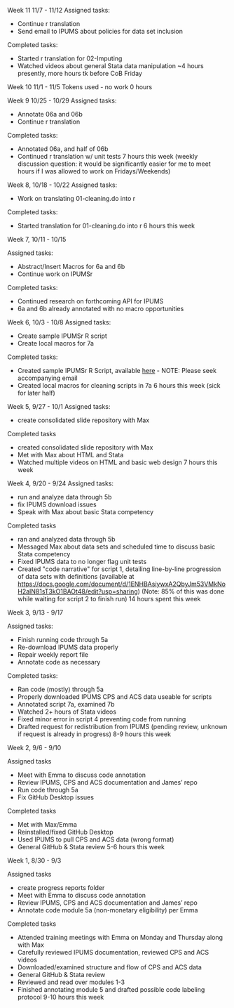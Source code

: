 
Week 11 11/7 - 11/12
Assigned tasks:
+ Continue r translation
+ Send email to IPUMS about policies for data set inclusion

Completed tasks:
+ Started r translation for 02-Imputing
+ Watched videos about general Stata data manipulation
~4 hours presently, more hours tk before CoB Friday

Week 10 11/1 - 11/5
Tokens used - no work
0 hours

Week 9 10/25 - 10/29
Assigned tasks:
+ Annotate 06a and 06b
+ Continue r translation

Completed tasks:
+ Annotated 06a, and half of 06b
+ Continued r translation w/ unit tests
7 hours this week (weekly discussion question: it would be significantly easier for me to meet hours if I was allowed to work on Fridays/Weekends)

Week 8, 10/18 - 10/22
Assigned tasks:
+ Work on translating 01-cleaning.do into r

Completed tasks:
+ Started translation for 01-cleaning.do into r
6 hours this week

Week 7, 10/11 - 10/15

Assigned tasks:
+ Abstract/Insert Macros for 6a and 6b
+ Continue work on IPUMSr

Completed tasks:
+ Continued research on forthcoming API for IPUMS
+ 6a and 6b already annotated with no macro opportunities


Week 6, 10/3 - 10/8
Assigned tasks:
+ Create sample IPUMSr R script
+ Create local macros for 7a

Completed tasks:
+ Created sample IPUMSr R Script, available [here](https://github.com/gabrieljkelvin/BITSS-OPA-UI-IPUMSr) - NOTE: Please seek accompanying email
+ Created local macros for cleaning scripts in 7a
6 hours this week (sick for later half)


Week 5, 9/27 - 10/1
Assigned tasks:
+ create consolidated slide repository with Max

Completed tasks
+ created consolidated slide repository with Max
+ Met with Max about HTML and Stata
+ Watched multiple videos on HTML and basic web design
7 hours this week

Week 4, 9/20 - 9/24
Assigned tasks:
+ run and analyze data through 5b
+ fix IPUMS download issues
+ Speak with Max about basic Stata competency

Completed tasks
+ ran and analyzed data through 5b
+ Messaged Max about data sets and scheduled time to discuss basic Stata competency
+ Fixed IPUMS data to no longer flag unit tests
+ Created "code narrative" for script 1, detailing line-by-line progression of data sets with definitions (available at https://docs.google.com/document/d/1ENHBAsiywxA2QbyJm53VMkNoH2alN81sT3kO1BAOt48/edit?usp=sharing) (Note: 85% of this was done while waiting for script 2 to finish run)
14 hours spent this week

Week 3, 9/13 - 9/17

Assigned tasks:
+ Finish running code through 5a
+ Re-download IPUMS data properly
+ Repair weekly report file
+ Annotate code as necessary

Completed tasks:
+ Ran code (mostly) through 5a
+ Properly downloaded IPUMS CPS and ACS data useable for scripts
+ Annotated script 7a, examined 7b
+ Watched 2+ hours of Stata videos
+ Fixed minor error in script 4 preventing code from running
+ Drafted request for redistribution from IPUMS (pending review, unknown if request is already in progress)
8-9 hours this week


Week 2, 9/6 - 9/10

Assigned tasks
+ Meet with Emma to discuss code annotation
+ Review IPUMS, CPS and ACS documentation and James’ repo
+ Run code through 5a
+ Fix GitHub Desktop issues

Completed tasks
+ Met with Max/Emma
+ Reinstalled/fixed GitHub Desktop
+ Used IPUMS to pull CPS and ACS data (wrong format)
+ General GitHub & Stata review
5-6 hours this week


Week 1, 8/30 - 9/3

Assigned tasks
+ create progress reports folder
+ Meet with Emma to discuss code annotation
+ Review IPUMS, CPS and ACS documentation and James’ repo
+ Annotate code module 5a (non-monetary eligibility) per Emma

Completed tasks
+ Attended training meetings with Emma on Monday and Thursday along with Max
+ Carefully reviewed IPUMS documentation, reviewed CPS and ACS videos
+ Downloaded/examined structure and flow of CPS and ACS data
+ General GitHub & Stata review
+ Reviewed and read over modules 1-3
+ Finished annotating module 5 and drafted possible code labeling protocol
9-10 hours this week
